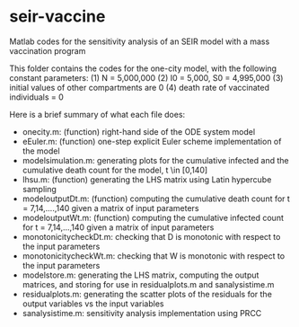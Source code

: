# seir-vaccine
 Matlab codes for the sensitivity analysis of an SEIR model with a mass vaccination program
 
 This folder contains the codes for the one-city model, with the following constant parameters:
 (1) N = 5,000,000
 (2) I0 = 5,000, S0 = 4,995,000
 (3) initial values of other compartments are 0
 (4) death rate of vaccinated individuals = 0

  Here is a brief summary of what each file does:
  - onecity.m: (function) right-hand side of the ODE system model
  - eEuler.m: (function) one-step explicit Euler scheme implementation of the model
  - modelsimulation.m: generating plots for the cumulative infected and the cumulative death count for the model, t \in [0,140]
  - lhsu.m: (function) generating the LHS matrix using Latin hypercube sampling
  - modeloutputDt.m: (function) computing the cumulative death count for t = 7,14,....,140 given a matrix of input parameters
  - modeloutputWt.m: (function) computing the cumulative infected count for t = 7,14,...,140 given a matrix of input parameters
  - monotonicitycheckDt.m: checking that D is monotonic with respect to the input parameters
  - monotonicitycheckWt.m: checking that W is monotonic with respect to the input parameters
  - modelstore.m: generating the LHS matrix, computing the output matrices, and storing for use in residualplots.m and sanalysistime.m 
  - residualplots.m: generating the scatter plots of the residuals for the output variables vs the input variables
  - sanalysistime.m: sensitivity analysis implementation using PRCC
